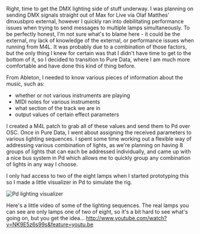 Right, time to get the DMX lighting side of stuff underway. I was planning on sending DMX signals straight out of Max for Live via Olaf Matthes' dmxusbpro external, however I quickly ran into debilitating performance issues when trying to send messages to multiple lamps simultaneously. To be perfectly honest, I'm not sure what's to blame here - it could be the external, my lack of knowledge of the external, or performance issues when running from M4L. It was probably due to a combination of those factors, but the only thing I knew for certain was that I didn't have time to get to the bottom of it, so I decided to transition to Pure Data, where I am much more comfortable and have done this kind of thing before.  

From Ableton, I needed to know various pieces of information about the music, such as:
- whether or not various instruments are playing
- MIDI notes for various instruments
- what section of the track we are in
- output values of certain effect parameters

I created a M4L patch to grab all of these values and send them to Pd over OSC. Once in Pure Data, I went about assigning the received parameters to various lighting sequences. I spent some time working out a flexible way of addressing various combination of lights, as we're planning on having 8 groups of lights that can each be addressed individually, and came up with a nice bus system in Pd which allows me to quickly group any combination of lights in any way I choose.

I only had access to two of the eight lamps when I started prototyping this so I made a little visualizer in Pd to simulate the rig.

![Pd lighting visualizer](project_images/pd-dmx-bus.jpg?raw=true "Pd lighting visualizer")

Here's a little video of some of the lighting sequences. The real lamps you can see are only lamps one of two of eight, so it's a bit hard to see what's going on, but you get the idea...
http://www.youtube.com/watch?v=NK9E5z6s99s&feature=youtu.be